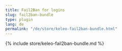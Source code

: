 ```yaml
---
title: Fail2Ban for logins
slug: fail2ban-bundle
type: plugin
lang: de
permalink: "/de/store/keleo-fail2ban-bundle.html"
---
```


{% include store/keleo-fail2ban-bundle.md %}
